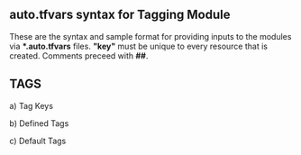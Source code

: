 ## auto.tfvars syntax for Tagging Module
These are the syntax and sample format for providing inputs to the modules via <b>*.auto.tfvars</b> files.
<b>"key"</b> must be unique to every resource that is created.
Comments preceed with <b>##</b>.

## TAGS
a) Tag Keys

b) Defined Tags

c) Default Tags
 